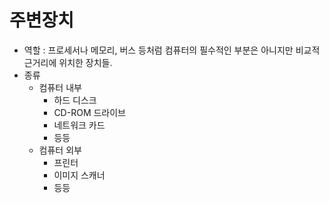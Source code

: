 # 주변장치

- 역할 : 프로세서나 메모리, 버스 등처럼 컴퓨터의 필수적인 부분은 아니지만 비교적 근거리에 위치한 장치들.
- 종류
  - 컴퓨터 내부
    - 하드 디스크
    - CD-ROM 드라이브
    - 네트워크 카드
    - 등등
  - 컴퓨터 외부
    - 프린터
    - 이미지 스캐너
    - 등등